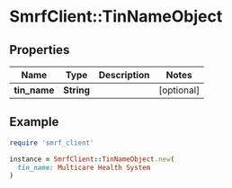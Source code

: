 # SmrfClient::TinNameObject

## Properties

| Name | Type | Description | Notes |
| ---- | ---- | ----------- | ----- |
| **tin_name** | **String** |  | [optional] |

## Example

```ruby
require 'smrf_client'

instance = SmrfClient::TinNameObject.new(
  tin_name: Multicare Health System
)
```

